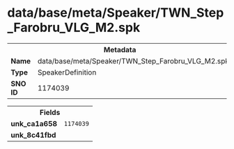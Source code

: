 <h1>data/base/meta/Speaker/TWN_Step_Farobru_VLG_M2.spk</h1><table><tr><th colspan="100%">Metadata</th></tr><tr><td><b>Name</b></td><td>data/base/meta/Speaker/TWN_Step_Farobru_VLG_M2.spk</td></tr><tr><td><b>Type</b></td><td>SpeakerDefinition</td></tr><tr><td><b>SNO ID</b></td><td>1174039</td></tr></table>

<table><tr><th colspan="100%">Fields</th></tr><tr><td><b>unk_ca1a658</b></td><td><code>1174039</code></td></tr><tr><td><b>unk_8c41fbd</b></td><td></td></tr></table>

